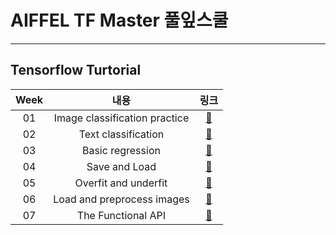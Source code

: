 # AIFFEL TF Master 풀잎스쿨   
---
## Tensorflow Turtorial   
| Week | 내용 | 링크 |   
|:--:|:--:|:--:|   
| 01 | Image classification practice |[🌳](https://github.com/YOOHYOJEONG/AIFFEL_TFMaster/blob/master/tf01_image_classification_practice.ipynb)|   
| 02 | Text classification |[🌳](https://github.com/YOOHYOJEONG/AIFFEL_TFMaster/blob/master/tf02_text_classification.ipynb)|   
| 03 | Basic regression |[🌳](https://github.com/YOOHYOJEONG/AIFFEL_TFMaster/blob/master/tf03_basic_regression.ipynb)|   
| 04 | Save and Load |[🌳](https://github.com/YOOHYOJEONG/AIFFEL_TFMaster/blob/master/tf04_save_and_load.ipynb)|   
| 05 | Overfit and underfit |[🌳](https://github.com/YOOHYOJEONG/AIFFEL_TFMaster/blob/master/tf05_Overfit_and_underfit.ipynb)|   
| 06 | Load and preprocess images|[🌳](https://github.com/YOOHYOJEONG/AIFFEL_TFMaster/blob/master/tf06_Load_and_preprocess_images.ipynb)|    
| 07 | The Functional API | [🌳](https://github.com/YOOHYOJEONG/AIFFEL_TFMaster/blob/master/tf07_The_Functional_API.ipynb) |      